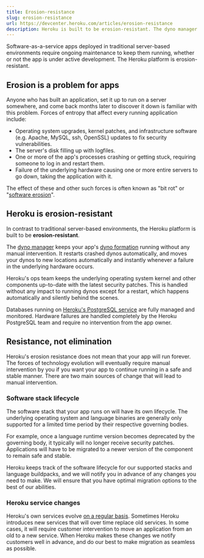 ```yaml
---
title: Erosion-resistance
slug: erosion-resistance
url: https://devcenter.heroku.com/articles/erosion-resistance
description: Heroku is built to be erosion-resistant. The dyno manager keeps dynos running, and ops teams keep the underlying operating system kernel up-to-date.
---
```


Software-as-a-service apps deployed in traditional server-based environments require ongoing maintenance to keep them running, whether or not the app is under active development.  The Heroku platform is erosion-resistant.

## Erosion is a problem for apps

Anyone who has built an application, set it up to run on a server somewhere, and come back months later to discover it down is familiar with this problem.  Forces of entropy that affect every running application include:

* Operating system upgrades, kernel patches, and infrastructure software (e.g. Apache, MySQL, ssh, OpenSSL) updates to fix security vulnerabilities.
* The server's disk filling up with logfiles.
* One or more of the app's processes crashing or getting stuck, requiring someone to log in and restart them.
* Failure of the underlying hardware causing one or more entire servers to go down, taking the application with it.

The effect of these and other such forces is often known as "bit rot" or "[software erosion](http://en.wikipedia.org/wiki/Software_erosion)".

## Heroku is erosion-resistant

In contrast to traditional server-based environments, the Heroku platform is built to be **erosion-resistant**.

The [dyno manager](dynos#the-dyno-manager) keeps your app's [dyno formation](scaling#dyno-formation) running without any manual intervention.  It restarts crashed dynos automatically, and moves your dynos to new locations automatically and instantly whenever a failure in the underlying hardware occurs.

Heroku's ops team keeps the underlying operating system kernel and other components up-to-date with the latest security patches.  This is handled without any impact to running dynos except for a restart, which happens automatically and silently behind the scenes.

Databases running on [Heroku's PostgreSQL service](http://devcenter.heroku.com/articles/heroku-postgresql) are fully managed and monitored.  Hardware failures are handled completely by the Heroku PostgreSQL team and require no intervention from the app owner. 

## Resistance, not elimination

Heroku's erosion resistance does not mean that your app will run forever. The forces of technology evolution will eventually require manual intervention by you if you want your app to continue running in a safe and stable manner. There are two main sources of change that will lead to manual intervention.

### Software stack lifecycle

The software stack that your app runs on will have its own lifecycle. The underlying operating system and language binaries are generally only supported for a limited time period by their respective governing bodies. 

For example, once a language runtime version becomes deprecated by the governing body, it typically will no longer receive security patches.  Applications will have to be  migrated to a newer version of the component to remain safe and stable.

Heroku keeps track of the software lifecycle for our supported stacks and language buildpacks, and we will notify you in advance of any changes you need to make. We will ensure that you have optimal migration options to the best of our abilities.

### Heroku service changes

Heroku's own services evolve [on a regular basis](https://devcenter.heroku.com/changelog). Sometimes Heroku introduces new services that will over time replace old services. In some cases, it will require customer intervention to move an application from an old to a new service. When Heroku makes these changes we notify customers well in advance, and do our best to make migration as seamless as possible.
 

